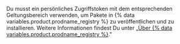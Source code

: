 Du musst ein persönliches Zugriffstoken mit dem entsprechenden Geltungsbereich verwenden, um Pakete in {% data variables.product.prodname_registry %} zu veröffentlichen und zu installieren. Weitere Informationen findest Du unter „[Über {% data variables.product.prodname_registry %}](/packages/learn-github-packages/about-github-packages#authenticating-to-github-packages)."
